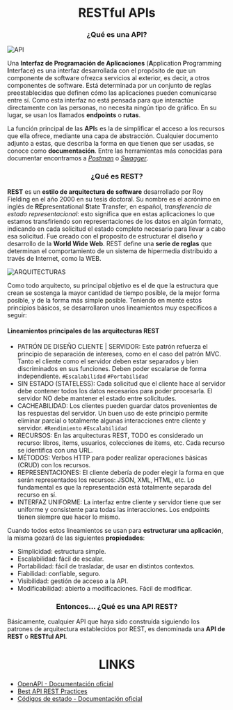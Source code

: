 <h1 align="center"> RESTful APIs </h1>
<h3 align="center"> ¿Qué es una API? </h3>

![API](https://res.cloudinary.com/practicaldev/image/fetch/s--DLateTam--/c_imagga_scale,f_auto,fl_progressive,h_420,q_66,w_1000/https://dev-to-uploads.s3.amazonaws.com/uploads/articles/zok42v209rer7ppancui.gif)

Una **Interfaz de Programación de Aplicaciones** (**A**pplication **P**rogramming **I**nterface) es una interfaz desarrollada con el propósito de que un componente de software ofrezca servicios al exterior, es decir, a otros componentes de software. Está determinada por un conjunto de reglas preestablecidas que definen cómo las aplicaciones pueden comunicarse entre sí.  Como esta interfaz no está pensada para que interactúe directamente con las personas, no necesita ningún tipo de gráfico. En su lugar, se usan los llamados **endpoints** o **rutas**.

La función principal de las **API**s es la de simplificar el acceso a los recursos que ella ofrece, mediante una capa de abstracción. Cualquier documento adjunto a estas, que describa la forma en que tienen que ser usadas, se conoce como **documentación**. Entre las herramientas más conocidas para documentar encontramos a [_Postman_](https://www.postman.com/) o [_Swagger_](https://swagger.io/).

<h3 align="center"> ¿Qué es REST? </h3>

**REST** es un **estilo de arquitectura de software** desarrollado por Roy Fielding en el año 2000 en su tesis doctoral. Su nombre es el acrónimo en inglés de **RE**presentational **S**tate **T**ransfer, en español, _transferencia de estado representacional_: esto significa que en estas aplicaciones lo que estamos transfiriendo son representaciones de los datos en algún formato, indicando en cada solicitud el estado completo necesario para llevar a cabo esa solicitud. Fue creado con el proposito de estructurar el diseño y desarrollo de la **World Wide Web**. REST define una **serie de reglas** que determinan el comportamiento de un sistema de hipermedia distribuido a través de Internet, como la WEB.

![ARQUITECTURAS](https://cdn.discordapp.com/attachments/1089135096008822869/1164140359429931148/1696426774020.gif?ex=65422132&is=652fac32&hm=26725b0883eaf74dc6d0cc84565c34d63a27b0684c50ad4f217c3675b0f9daa3&)

Como todo arquitecto, su principal objetivo es el de que la estructura que crean se sostenga la mayor cantidad de tiempo posible, de la mejor forma posible, y de la forma más simple posible. Teniendo en mente estos principios básicos, se desarrollaron unos lineamientos muy específicos a seguir:

#### Lineamientos principales de las arquitecturas REST

-   PATRÓN DE DISEÑO CLIENTE | SERVIDOR: Este patrón refuerza el principio de separación de intereses, como en el caso del patrón MVC. Tanto el cliente como el servidor deben estar separados y bien discriminados en sus funciones. Deben poder escalarse de forma independiente. `#Escalabilidad` `#Portabilidad`
-   SIN ESTADO (STATELESS): Cada solicitud que el cliente hace al servidor debe contener todos los datos necesarios para poder procesarla. El servidor NO debe mantener el estado entre solicitudes.
-   CACHEABILIDAD: Los clientes pueden guardar datos provenientes de las respuestas del servidor. Un buen uso de este principio permite eliminar parcial o totalmente algunas interacciones entre cliente y servidor. `#Rendimiento` `#Escalabilidad`
-   RECURSOS: En las arquitecturas REST, TODO es considerado un recurso: libros, items, usuarios, colecciones de items, etc. Cada recurso se identifica con una URL.
-   MÉTODOS: Verbos HTTP para poder realizar operaciones básicas (CRUD) con los recursos.
-   REPRESENTACIONES: El cliente debería de poder elegir la forma en que serán representados los recursos: JSON, XML, HTML, etc. Lo fundamental es que la representación está totalmente separada del recurso en sí.
-   INTERFAZ UNIFORME: La interfaz entre cliente y servidor tiene que ser uniforme y consistente para todas las interacciones. Los endpoints tienen siempre que hacer lo mismo.

Cuando todos estos lineamientos se usan para **estructurar una aplicación**, la misma gozará de las siguientes **propiedades**:

-   Simplicidad: estructura simple.
-   Escalabilidad: fácil de escalar.
-   Portabilidad: fácil de trasladar, de usar en distintos contextos.
-   Fiabilidad: confiable, seguro.
-   Visibilidad: gestión de acceso a la API.
-   Modificabilidad: abierto a modificaciones. Fácil de modificar.

<h3 align="center"> Entonces... ¿Qué es una API REST? </h3>

Básicamente, cualquier API que haya sido construída siguiendo los patrones de arquitectura establecidos por REST, es denominada una **API de REST** o **RESTful API**.

<h1 align="center"> LINKS </h1>

-   [OpenAPI - Documentación oficial](https://github.com/OAI/OpenAPI-Specification/blob/main/versions/3.0.2.md)
-   [Best API REST Practices](https://stackoverflow.blog/2020/03/02/best-practices-for-rest-api-design/)
-   [Códigos de estado - Documentación oficial](https://datatracker.ietf.org/doc/html/rfc7231)
